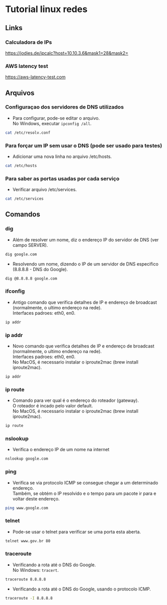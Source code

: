 # Tutorial linux redes

## Links

### Calculadora de IPs
https://jodies.de/ipcalc?host=10.10.3.6&mask1=28&mask2=

### AWS latency test
https://aws-latency-test.com


## Arquivos

### Configuraçao dos servidores de DNS utilizados
- Para configurar, pode-se editar o arquivo. <br>
  No Windows, executar ```ipconfig /all```.
```sh
cat /etc/resolv.conf
```

### Para forçar um IP sem usar o DNS (pode ser usado para testes)
- Adicionar uma nova linha no arquivo /etc/hosts.
```sh
cat /etc/hosts
```

### Para saber as portas usadas por cada serviço
- Verificar arquivo /etc/services.
```sh
cat /etc/services
```


## Comandos

### dig
- Além de resolver um nome, diz o endereço IP do servidor de DNS (ver campo SERVER).
```sh
dig google.com
```

- Resolvendo um nome, dizendo o IP de um servidor de DNS especifico (8.8.8.8 - DNS do Google).
```sh
dig @8.8.8.8 google.com
```

### ifconfig
- Antigo comando que verifica detalhes de IP e endereço de broadcast (normalmente, o ultimo endereço na rede). <br>
  Interfaces padroes: eth0, en0.
```sh
ip addr
```

### ip addr
- Novo comando que verifica detalhes de IP e endereço de broadcast (normalmente, o ultimo endereço na rede). <br>
  Interfaces padroes: eth0, en0. <br>
  No MacOS, é necessario instalar o iproute2mac (brew install iproute2mac).
```sh
ip addr
```

### ip route
- Comando para ver qual é o endereço do roteador (gateway). <br>
  O roteador é incado pelo valor default. <br>
  No MacOS, é necessario instalar o iproute2mac (brew install iproute2mac).
```sh
ip route
```

### nslookup
- Verifica o endereço IP de um nome na internet
```sh
nslookup google.com
```

### ping
- Verifica se via protocolo ICMP se consegue chegar a um determinado endereço. <br>
  Também, se obtém o IP resolvido e o tempo para um pacote ir para e voltar deste endereço.
```sh
ping www.google.com
```

### telnet
- Pode-se usar o telnet para verificar se uma porta esta aberta.
```sh
telnet www.gov.br 80
```

### traceroute
- Verificando a rota até o DNS do Google. <br>
  No Windows: ```tracert```.
```sh
traceroute 8.8.8.8
```

- Verificando a rota até o DNS do Google, usando o protocolo ICMP.
```sh
traceroute -I 8.8.8.8
```

